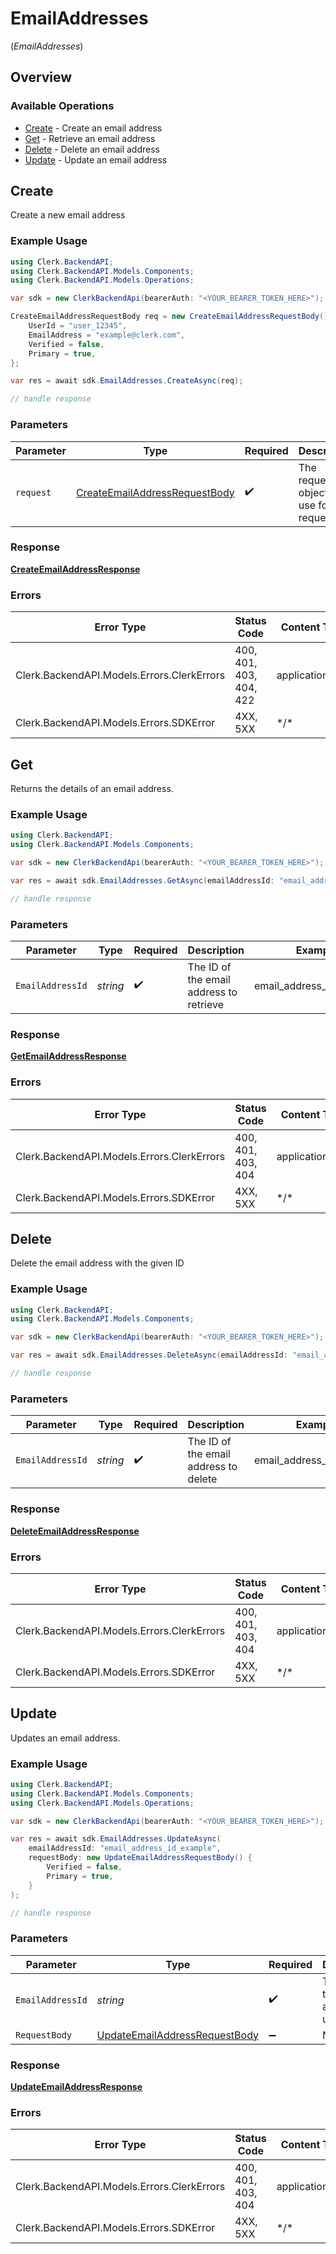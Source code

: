 # EmailAddresses
(*EmailAddresses*)

## Overview

### Available Operations

* [Create](#create) - Create an email address
* [Get](#get) - Retrieve an email address
* [Delete](#delete) - Delete an email address
* [Update](#update) - Update an email address

## Create

Create a new email address

### Example Usage

<!-- UsageSnippet language="csharp" operationID="CreateEmailAddress" method="post" path="/email_addresses" -->
```csharp
using Clerk.BackendAPI;
using Clerk.BackendAPI.Models.Components;
using Clerk.BackendAPI.Models.Operations;

var sdk = new ClerkBackendApi(bearerAuth: "<YOUR_BEARER_TOKEN_HERE>");

CreateEmailAddressRequestBody req = new CreateEmailAddressRequestBody() {
    UserId = "user_12345",
    EmailAddress = "example@clerk.com",
    Verified = false,
    Primary = true,
};

var res = await sdk.EmailAddresses.CreateAsync(req);

// handle response
```

### Parameters

| Parameter                                                                                 | Type                                                                                      | Required                                                                                  | Description                                                                               |
| ----------------------------------------------------------------------------------------- | ----------------------------------------------------------------------------------------- | ----------------------------------------------------------------------------------------- | ----------------------------------------------------------------------------------------- |
| `request`                                                                                 | [CreateEmailAddressRequestBody](../../Models/Operations/CreateEmailAddressRequestBody.md) | :heavy_check_mark:                                                                        | The request object to use for the request.                                                |

### Response

**[CreateEmailAddressResponse](../../Models/Operations/CreateEmailAddressResponse.md)**

### Errors

| Error Type                                 | Status Code                                | Content Type                               |
| ------------------------------------------ | ------------------------------------------ | ------------------------------------------ |
| Clerk.BackendAPI.Models.Errors.ClerkErrors | 400, 401, 403, 404, 422                    | application/json                           |
| Clerk.BackendAPI.Models.Errors.SDKError    | 4XX, 5XX                                   | \*/\*                                      |

## Get

Returns the details of an email address.

### Example Usage

<!-- UsageSnippet language="csharp" operationID="GetEmailAddress" method="get" path="/email_addresses/{email_address_id}" -->
```csharp
using Clerk.BackendAPI;
using Clerk.BackendAPI.Models.Components;

var sdk = new ClerkBackendApi(bearerAuth: "<YOUR_BEARER_TOKEN_HERE>");

var res = await sdk.EmailAddresses.GetAsync(emailAddressId: "email_address_id_example");

// handle response
```

### Parameters

| Parameter                               | Type                                    | Required                                | Description                             | Example                                 |
| --------------------------------------- | --------------------------------------- | --------------------------------------- | --------------------------------------- | --------------------------------------- |
| `EmailAddressId`                        | *string*                                | :heavy_check_mark:                      | The ID of the email address to retrieve | email_address_id_example                |

### Response

**[GetEmailAddressResponse](../../Models/Operations/GetEmailAddressResponse.md)**

### Errors

| Error Type                                 | Status Code                                | Content Type                               |
| ------------------------------------------ | ------------------------------------------ | ------------------------------------------ |
| Clerk.BackendAPI.Models.Errors.ClerkErrors | 400, 401, 403, 404                         | application/json                           |
| Clerk.BackendAPI.Models.Errors.SDKError    | 4XX, 5XX                                   | \*/\*                                      |

## Delete

Delete the email address with the given ID

### Example Usage

<!-- UsageSnippet language="csharp" operationID="DeleteEmailAddress" method="delete" path="/email_addresses/{email_address_id}" -->
```csharp
using Clerk.BackendAPI;
using Clerk.BackendAPI.Models.Components;

var sdk = new ClerkBackendApi(bearerAuth: "<YOUR_BEARER_TOKEN_HERE>");

var res = await sdk.EmailAddresses.DeleteAsync(emailAddressId: "email_address_id_example");

// handle response
```

### Parameters

| Parameter                             | Type                                  | Required                              | Description                           | Example                               |
| ------------------------------------- | ------------------------------------- | ------------------------------------- | ------------------------------------- | ------------------------------------- |
| `EmailAddressId`                      | *string*                              | :heavy_check_mark:                    | The ID of the email address to delete | email_address_id_example              |

### Response

**[DeleteEmailAddressResponse](../../Models/Operations/DeleteEmailAddressResponse.md)**

### Errors

| Error Type                                 | Status Code                                | Content Type                               |
| ------------------------------------------ | ------------------------------------------ | ------------------------------------------ |
| Clerk.BackendAPI.Models.Errors.ClerkErrors | 400, 401, 403, 404                         | application/json                           |
| Clerk.BackendAPI.Models.Errors.SDKError    | 4XX, 5XX                                   | \*/\*                                      |

## Update

Updates an email address.

### Example Usage

<!-- UsageSnippet language="csharp" operationID="UpdateEmailAddress" method="patch" path="/email_addresses/{email_address_id}" -->
```csharp
using Clerk.BackendAPI;
using Clerk.BackendAPI.Models.Components;
using Clerk.BackendAPI.Models.Operations;

var sdk = new ClerkBackendApi(bearerAuth: "<YOUR_BEARER_TOKEN_HERE>");

var res = await sdk.EmailAddresses.UpdateAsync(
    emailAddressId: "email_address_id_example",
    requestBody: new UpdateEmailAddressRequestBody() {
        Verified = false,
        Primary = true,
    }
);

// handle response
```

### Parameters

| Parameter                                                                                 | Type                                                                                      | Required                                                                                  | Description                                                                               | Example                                                                                   |
| ----------------------------------------------------------------------------------------- | ----------------------------------------------------------------------------------------- | ----------------------------------------------------------------------------------------- | ----------------------------------------------------------------------------------------- | ----------------------------------------------------------------------------------------- |
| `EmailAddressId`                                                                          | *string*                                                                                  | :heavy_check_mark:                                                                        | The ID of the email address to update                                                     | email_address_id_example                                                                  |
| `RequestBody`                                                                             | [UpdateEmailAddressRequestBody](../../Models/Operations/UpdateEmailAddressRequestBody.md) | :heavy_minus_sign:                                                                        | N/A                                                                                       |                                                                                           |

### Response

**[UpdateEmailAddressResponse](../../Models/Operations/UpdateEmailAddressResponse.md)**

### Errors

| Error Type                                 | Status Code                                | Content Type                               |
| ------------------------------------------ | ------------------------------------------ | ------------------------------------------ |
| Clerk.BackendAPI.Models.Errors.ClerkErrors | 400, 401, 403, 404                         | application/json                           |
| Clerk.BackendAPI.Models.Errors.SDKError    | 4XX, 5XX                                   | \*/\*                                      |